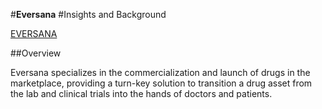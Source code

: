 #**Eversana**
#Insights and Background 

[EVERSANA](https://www.eversana.com/)

##Overview

Eversana specializes in the commercialization and launch of drugs in the marketplace, providing a turn-key solution to transition a drug asset from the lab and clinical trials into the hands of doctors and patients.
